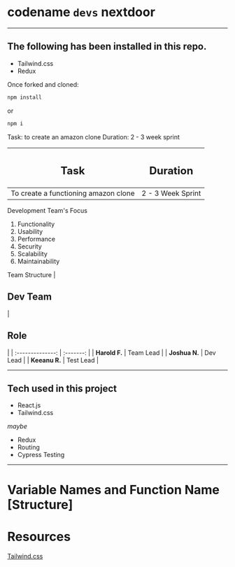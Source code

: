 # codename `devs` nextdoor

<hr/>

<h2> The following has been installed in this repo. </h2>

- Tailwind.css
- Redux

Once forked and cloned:

```js
npm install
```

or

```js
npm i
```

Task: to create an amazon clone
Duration: 2 - 3 week sprint

|            <h2>Task</h2>             | <h2>Duration</h2> |
| :----------------------------------: | ----------------- |
| To create a functioning amazon clone | 2 - 3 Week Sprint |

Development Team's Focus

1. Functionality
2. Usability
3. Performance
4. Security
5. Scalability
6. Maintainability

Team Structure
| <h2>Dev Team</h2> | <h2>Role</h2> |
| :--------------: | :-------: |
| <b>Harold F.</b> | Team Lead |
| <b>Joshua N.</b> | Dev Lead |
| <b>Keeanu R.</b> | Test Lead |

---

## Tech used in this project

- React.js
- Tailwind.css

_maybe_

- Redux
- Routing
- Cypress Testing

---

# Variable Names and Function Name [Structure]

# Resources

[Tailwind.css](https://tailwindcss.com/)
